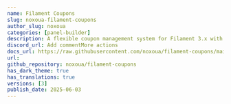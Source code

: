 ```yaml
---
name: Filament Coupons
slug: noxoua-filament-coupons
author_slug: noxoua
categories: [panel-builder]
description: A flexible coupon management system for Filament 3.x with customizable strategies and usage tracking.
discord_url: Add commentMore actions
docs_url: https://raw.githubusercontent.com/noxoua/filament-coupons/main/README.md
url:
github_repository: noxoua/filament-coupons
has_dark_theme: true
has_translations: true
versions: [3]
publish_date: 2025-06-03
---
```

